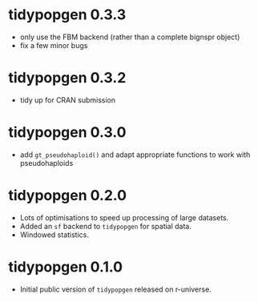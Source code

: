 # tidypopgen 0.3.3
* only use the FBM backend (rather than a complete bignspr object)
* fix a few minor bugs

# tidypopgen 0.3.2
* tidy up for CRAN submission

# tidypopgen 0.3.0
* add `gt_pseudohaploid()` and adapt appropriate functions to work with
  pseudohaploids

# tidypopgen 0.2.0
* Lots of optimisations to speed up processing of large datasets.
* Added an `sf` backend to `tidypopgen` for spatial data.
* Windowed statistics.

# tidypopgen 0.1.0
* Initial public version of `tidypopgen` released on r-universe.
